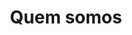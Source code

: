 ---
templateKey: 'empresa-page'
path: /empresa
title: Quem somos
heading: Quanto maior o <strong>conhecimento sobre seu cliente</strong>, maior o valor que você será capaz de entregar
description:
    <p>
    A Cinnecta é uma empresa de tecnologia especializada em Gerenciamento de Comportamento do Usuário para canais digitais móveis. Fornecemos soluções inovadoras que permitem às empresas ter visibilidade sobre o Perfil de Uso e Experiência do seus clientes por meio do monitoramento do uso de smartphones, proporcionando o aumento do Engajamento e da Retenção.
    </p>

    <p>
    Entendemos que a forma como as pessoas interagem com seu smartphone revela seus interesses, poder aquisitivo e perfil de consumo. Ter visibilidade sobre esses aspectos é um dos grandes desafios para empresas. A Cinnecta fornece soluções que permitem conhecer profundamente o cliente através da analise de dados de comportamento e de geolocalização.
    </p>
---